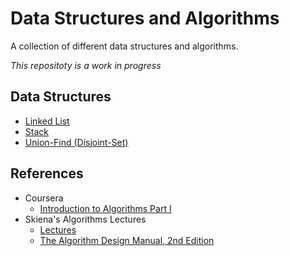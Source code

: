 # Data Structures and Algorithms
A collection of different data structures and algorithms.

*This repositoty is a work in progress*

## Data Structures
+ [Linked List](src/data_structures/linked_list/)
+ [Stack](src/data_structures/stack/)
+ [Union-Find (Disjoint-Set)](src/data_structures/union_find/)

## References
+ Coursera
  + [Introduction to Algorithms Part I](https://www.coursera.org/learn/introduction-to-algorithms)
+ Skiena's Algorithms Lectures
  + [Lectures](http://www3.cs.stonybrook.edu/~algorith/video-lectures/)
  + [The Algorithm Design Manual, 2nd Edition](http://www.algorist.com/)
